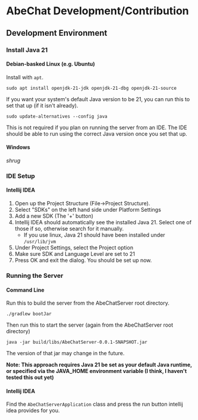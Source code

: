 # AbeChat Development/Contribution

## Development Environment

### Install Java 21
#### Debian-basked Linux (e.g. Ubuntu)
Install with `apt`.
```shell
sudo apt install openjdk-21-jdk openjdk-21-dbg openjdk-21-source
```

If you want your system's default Java version to be 21, you can run this to set that up (if it isn't already).
```shell
sudo update-alternatives --config java
```
This is not required if you plan on running the server from an IDE. The IDE should be able to run using the correct
Java version once you set that up.

#### Windows
_shrug_

### IDE Setup

#### Intellij IDEA
1. Open up the Project Structure (File->Project Structure).
2. Select "SDKs" on the left hand side under Platform Settings
3. Add a new SDK (The '+' button)
4. Intellij IDEA should automatically see the installed Java 21. Select one of those if so, otherwise search for it manually. 
   - If you use linux, Java 21 should have been installed under `/usr/lib/jvm`
5. Under Project Settings, select the Project option
6. Make sure SDK and Language Level are set to 21
7. Press OK and exit the dialog. You should be set up now.

### Running the Server

#### Command Line
Run this to build the server from the AbeChatServer root directory.
```shell
./gradlew bootJar
```
Then run this to start the server (again from the AbeChatServer root directory)
```shell
java -jar build/libs/AbeChatServer-0.0.1-SNAPSHOT.jar
```
The version of that jar may change in the future.

**Note: This approach requires Java 21 be set as your default Java runtime, or specified via the JAVA_HOME environment variable (I think, I haven't tested this out yet)**

#### Intellij IDEA
Find the `AbeChatServerApplication` class and press the run button intellij idea provides for you.
